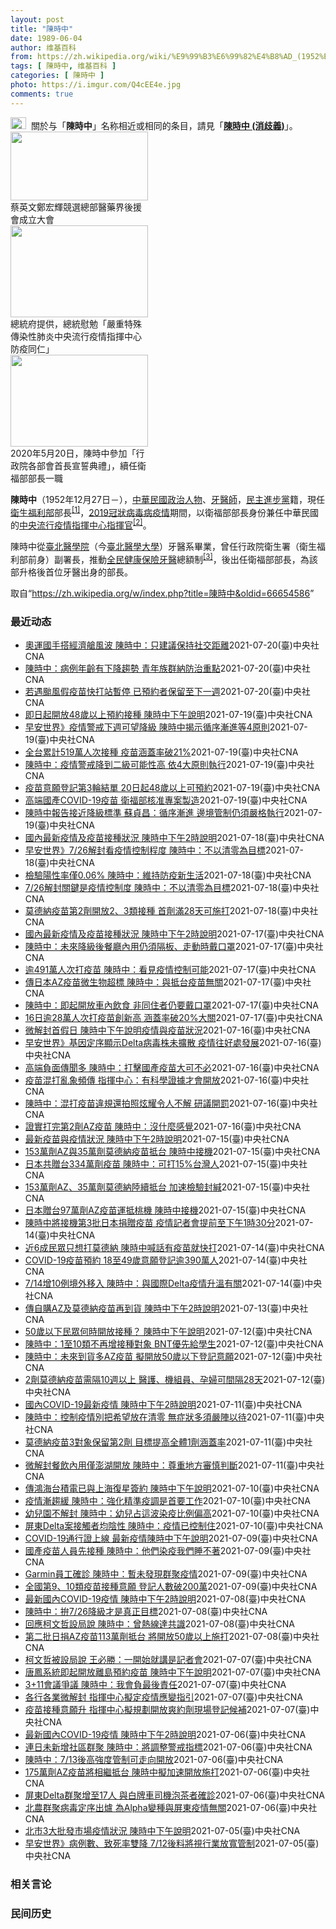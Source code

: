 ```yaml
---
layout: post
title: "陳時中"
date: 1989-06-04
author: 维基百科
from: https://zh.wikipedia.org/wiki/%E9%99%B3%E6%99%82%E4%B8%AD_(1952%E5%B9%B4)
tags: [ 陳時中, 维基百科 ]
categories: [ 陳時中 ]
photo: https://i.imgur.com/Q4cEE4e.jpg
comments: true
---
```

<div class="mw-parser-output"><div id="noteTA-54dafe5e" class="noteTA"><div class="noteTA-group"><div data-noteta-group-source="module" data-noteta-group="Medicine"></div></div></div>
<div role="note" class="hatnote navigation-not-searchable"><a href="/wiki/Wikipedia:%E6%B6%88%E6%AD%A7%E4%B9%89" title="Wikipedia:消歧义"><img alt="Disambig gray.svg" src="//upload.wikimedia.org/wikipedia/commons/thumb/5/5f/Disambig_gray.svg/25px-Disambig_gray.svg.png" decoding="async" width="25" height="19" srcset="//upload.wikimedia.org/wikipedia/commons/thumb/5/5f/Disambig_gray.svg/38px-Disambig_gray.svg.png 1.5x, //upload.wikimedia.org/wikipedia/commons/thumb/5/5f/Disambig_gray.svg/50px-Disambig_gray.svg.png 2x" data-file-width="220" data-file-height="168"></a>&nbsp;&nbsp;關於与「<b>陳時中</b>」名称相近或相同的条目，請見「<b><a href="/wiki/%E9%99%B3%E6%99%82%E4%B8%AD_(%E6%B6%88%E6%AD%A7%E7%BE%A9)" class="mw-disambig" title="陳時中 (消歧義)">陳時中 (消歧義)</a></b>」。</div>

<div class="thumb tright"><div class="thumbinner" style="width:222px;"><a href="/wiki/File:%E9%84%AD%E5%AE%8F%E8%BC%9D%E8%88%87%E9%86%AB%E6%94%BF%E4%BA%BA%E5%A3%AB%E5%90%88%E7%85%A7.jpg" class="image"><img alt="" src="//upload.wikimedia.org/wikipedia/commons/thumb/e/e0/%E9%84%AD%E5%AE%8F%E8%BC%9D%E8%88%87%E9%86%AB%E6%94%BF%E4%BA%BA%E5%A3%AB%E5%90%88%E7%85%A7.jpg/220px-%E9%84%AD%E5%AE%8F%E8%BC%9D%E8%88%87%E9%86%AB%E6%94%BF%E4%BA%BA%E5%A3%AB%E5%90%88%E7%85%A7.jpg" decoding="async" width="220" height="110" class="thumbimage" srcset="//upload.wikimedia.org/wikipedia/commons/thumb/e/e0/%E9%84%AD%E5%AE%8F%E8%BC%9D%E8%88%87%E9%86%AB%E6%94%BF%E4%BA%BA%E5%A3%AB%E5%90%88%E7%85%A7.jpg/330px-%E9%84%AD%E5%AE%8F%E8%BC%9D%E8%88%87%E9%86%AB%E6%94%BF%E4%BA%BA%E5%A3%AB%E5%90%88%E7%85%A7.jpg 1.5x, //upload.wikimedia.org/wikipedia/commons/thumb/e/e0/%E9%84%AD%E5%AE%8F%E8%BC%9D%E8%88%87%E9%86%AB%E6%94%BF%E4%BA%BA%E5%A3%AB%E5%90%88%E7%85%A7.jpg/440px-%E9%84%AD%E5%AE%8F%E8%BC%9D%E8%88%87%E9%86%AB%E6%94%BF%E4%BA%BA%E5%A3%AB%E5%90%88%E7%85%A7.jpg 2x" data-file-width="4160" data-file-height="2080"></a>  <div class="thumbcaption"><div class="magnify"><a href="/wiki/File:%E9%84%AD%E5%AE%8F%E8%BC%9D%E8%88%87%E9%86%AB%E6%94%BF%E4%BA%BA%E5%A3%AB%E5%90%88%E7%85%A7.jpg" class="internal" title="放大"></a></div>蔡英文鄭宏輝競選總部醫藥界後援會成立大會</div></div></div>
<div class="thumb tright"><div class="thumbinner" style="width:222px;"><a href="/wiki/File:02.07_%E7%B8%BD%E7%B5%B1%E6%85%B0%E5%8B%89%E3%80%8C%E5%9A%B4%E9%87%8D%E7%89%B9%E6%AE%8A%E5%82%B3%E6%9F%93%E6%80%A7%E8%82%BA%E7%82%8E%E4%B8%AD%E5%A4%AE%E6%B5%81%E8%A1%8C%E7%96%AB%E6%83%85%E6%8C%87%E6%8F%AE%E4%B8%AD%E5%BF%83%E9%98%B2%E7%96%AB%E5%90%8C%E4%BB%81%E3%80%8D_(49500116692).jpg" class="image"><img alt="" src="//upload.wikimedia.org/wikipedia/commons/thumb/9/95/02.07_%E7%B8%BD%E7%B5%B1%E6%85%B0%E5%8B%89%E3%80%8C%E5%9A%B4%E9%87%8D%E7%89%B9%E6%AE%8A%E5%82%B3%E6%9F%93%E6%80%A7%E8%82%BA%E7%82%8E%E4%B8%AD%E5%A4%AE%E6%B5%81%E8%A1%8C%E7%96%AB%E6%83%85%E6%8C%87%E6%8F%AE%E4%B8%AD%E5%BF%83%E9%98%B2%E7%96%AB%E5%90%8C%E4%BB%81%E3%80%8D_%2849500116692%29.jpg/220px-02.07_%E7%B8%BD%E7%B5%B1%E6%85%B0%E5%8B%89%E3%80%8C%E5%9A%B4%E9%87%8D%E7%89%B9%E6%AE%8A%E5%82%B3%E6%9F%93%E6%80%A7%E8%82%BA%E7%82%8E%E4%B8%AD%E5%A4%AE%E6%B5%81%E8%A1%8C%E7%96%AB%E6%83%85%E6%8C%87%E6%8F%AE%E4%B8%AD%E5%BF%83%E9%98%B2%E7%96%AB%E5%90%8C%E4%BB%81%E3%80%8D_%2849500116692%29.jpg" decoding="async" width="220" height="147" class="thumbimage" srcset="//upload.wikimedia.org/wikipedia/commons/thumb/9/95/02.07_%E7%B8%BD%E7%B5%B1%E6%85%B0%E5%8B%89%E3%80%8C%E5%9A%B4%E9%87%8D%E7%89%B9%E6%AE%8A%E5%82%B3%E6%9F%93%E6%80%A7%E8%82%BA%E7%82%8E%E4%B8%AD%E5%A4%AE%E6%B5%81%E8%A1%8C%E7%96%AB%E6%83%85%E6%8C%87%E6%8F%AE%E4%B8%AD%E5%BF%83%E9%98%B2%E7%96%AB%E5%90%8C%E4%BB%81%E3%80%8D_%2849500116692%29.jpg/330px-02.07_%E7%B8%BD%E7%B5%B1%E6%85%B0%E5%8B%89%E3%80%8C%E5%9A%B4%E9%87%8D%E7%89%B9%E6%AE%8A%E5%82%B3%E6%9F%93%E6%80%A7%E8%82%BA%E7%82%8E%E4%B8%AD%E5%A4%AE%E6%B5%81%E8%A1%8C%E7%96%AB%E6%83%85%E6%8C%87%E6%8F%AE%E4%B8%AD%E5%BF%83%E9%98%B2%E7%96%AB%E5%90%8C%E4%BB%81%E3%80%8D_%2849500116692%29.jpg 1.5x, //upload.wikimedia.org/wikipedia/commons/thumb/9/95/02.07_%E7%B8%BD%E7%B5%B1%E6%85%B0%E5%8B%89%E3%80%8C%E5%9A%B4%E9%87%8D%E7%89%B9%E6%AE%8A%E5%82%B3%E6%9F%93%E6%80%A7%E8%82%BA%E7%82%8E%E4%B8%AD%E5%A4%AE%E6%B5%81%E8%A1%8C%E7%96%AB%E6%83%85%E6%8C%87%E6%8F%AE%E4%B8%AD%E5%BF%83%E9%98%B2%E7%96%AB%E5%90%8C%E4%BB%81%E3%80%8D_%2849500116692%29.jpg/440px-02.07_%E7%B8%BD%E7%B5%B1%E6%85%B0%E5%8B%89%E3%80%8C%E5%9A%B4%E9%87%8D%E7%89%B9%E6%AE%8A%E5%82%B3%E6%9F%93%E6%80%A7%E8%82%BA%E7%82%8E%E4%B8%AD%E5%A4%AE%E6%B5%81%E8%A1%8C%E7%96%AB%E6%83%85%E6%8C%87%E6%8F%AE%E4%B8%AD%E5%BF%83%E9%98%B2%E7%96%AB%E5%90%8C%E4%BB%81%E3%80%8D_%2849500116692%29.jpg 2x" data-file-width="2048" data-file-height="1365"></a>  <div class="thumbcaption"><div class="magnify"><a href="/wiki/File:02.07_%E7%B8%BD%E7%B5%B1%E6%85%B0%E5%8B%89%E3%80%8C%E5%9A%B4%E9%87%8D%E7%89%B9%E6%AE%8A%E5%82%B3%E6%9F%93%E6%80%A7%E8%82%BA%E7%82%8E%E4%B8%AD%E5%A4%AE%E6%B5%81%E8%A1%8C%E7%96%AB%E6%83%85%E6%8C%87%E6%8F%AE%E4%B8%AD%E5%BF%83%E9%98%B2%E7%96%AB%E5%90%8C%E4%BB%81%E3%80%8D_(49500116692).jpg" class="internal" title="放大"></a></div>總統府提供，總統慰勉「嚴重特殊傳染性肺炎中央流行疫情指揮中心防疫同仁」</div></div></div>
<div class="thumb tright"><div class="thumbinner" style="width:222px;"><a href="/wiki/File:05.20_%E7%B8%BD%E7%B5%B1%E4%B8%BB%E6%8C%81%E3%80%8C%E8%A1%8C%E6%94%BF%E9%99%A2%E5%89%AF%E9%99%A2%E9%95%B7%E6%9A%A8%E5%90%84%E9%83%A8%E6%9C%83%E9%A6%96%E9%95%B7%E5%AE%A3%E8%AA%93%E5%85%B8%E7%A6%AE%E3%80%8D-%E9%99%B3%E6%99%82%E4%B8%AD.jpg" class="image"><img alt="" src="//upload.wikimedia.org/wikipedia/commons/thumb/a/aa/05.20_%E7%B8%BD%E7%B5%B1%E4%B8%BB%E6%8C%81%E3%80%8C%E8%A1%8C%E6%94%BF%E9%99%A2%E5%89%AF%E9%99%A2%E9%95%B7%E6%9A%A8%E5%90%84%E9%83%A8%E6%9C%83%E9%A6%96%E9%95%B7%E5%AE%A3%E8%AA%93%E5%85%B8%E7%A6%AE%E3%80%8D-%E9%99%B3%E6%99%82%E4%B8%AD.jpg/220px-05.20_%E7%B8%BD%E7%B5%B1%E4%B8%BB%E6%8C%81%E3%80%8C%E8%A1%8C%E6%94%BF%E9%99%A2%E5%89%AF%E9%99%A2%E9%95%B7%E6%9A%A8%E5%90%84%E9%83%A8%E6%9C%83%E9%A6%96%E9%95%B7%E5%AE%A3%E8%AA%93%E5%85%B8%E7%A6%AE%E3%80%8D-%E9%99%B3%E6%99%82%E4%B8%AD.jpg" decoding="async" width="220" height="147" class="thumbimage" srcset="//upload.wikimedia.org/wikipedia/commons/thumb/a/aa/05.20_%E7%B8%BD%E7%B5%B1%E4%B8%BB%E6%8C%81%E3%80%8C%E8%A1%8C%E6%94%BF%E9%99%A2%E5%89%AF%E9%99%A2%E9%95%B7%E6%9A%A8%E5%90%84%E9%83%A8%E6%9C%83%E9%A6%96%E9%95%B7%E5%AE%A3%E8%AA%93%E5%85%B8%E7%A6%AE%E3%80%8D-%E9%99%B3%E6%99%82%E4%B8%AD.jpg/330px-05.20_%E7%B8%BD%E7%B5%B1%E4%B8%BB%E6%8C%81%E3%80%8C%E8%A1%8C%E6%94%BF%E9%99%A2%E5%89%AF%E9%99%A2%E9%95%B7%E6%9A%A8%E5%90%84%E9%83%A8%E6%9C%83%E9%A6%96%E9%95%B7%E5%AE%A3%E8%AA%93%E5%85%B8%E7%A6%AE%E3%80%8D-%E9%99%B3%E6%99%82%E4%B8%AD.jpg 1.5x, //upload.wikimedia.org/wikipedia/commons/thumb/a/aa/05.20_%E7%B8%BD%E7%B5%B1%E4%B8%BB%E6%8C%81%E3%80%8C%E8%A1%8C%E6%94%BF%E9%99%A2%E5%89%AF%E9%99%A2%E9%95%B7%E6%9A%A8%E5%90%84%E9%83%A8%E6%9C%83%E9%A6%96%E9%95%B7%E5%AE%A3%E8%AA%93%E5%85%B8%E7%A6%AE%E3%80%8D-%E9%99%B3%E6%99%82%E4%B8%AD.jpg/440px-05.20_%E7%B8%BD%E7%B5%B1%E4%B8%BB%E6%8C%81%E3%80%8C%E8%A1%8C%E6%94%BF%E9%99%A2%E5%89%AF%E9%99%A2%E9%95%B7%E6%9A%A8%E5%90%84%E9%83%A8%E6%9C%83%E9%A6%96%E9%95%B7%E5%AE%A3%E8%AA%93%E5%85%B8%E7%A6%AE%E3%80%8D-%E9%99%B3%E6%99%82%E4%B8%AD.jpg 2x" data-file-width="2508" data-file-height="1672"></a>  <div class="thumbcaption"><div class="magnify"><a href="/wiki/File:05.20_%E7%B8%BD%E7%B5%B1%E4%B8%BB%E6%8C%81%E3%80%8C%E8%A1%8C%E6%94%BF%E9%99%A2%E5%89%AF%E9%99%A2%E9%95%B7%E6%9A%A8%E5%90%84%E9%83%A8%E6%9C%83%E9%A6%96%E9%95%B7%E5%AE%A3%E8%AA%93%E5%85%B8%E7%A6%AE%E3%80%8D-%E9%99%B3%E6%99%82%E4%B8%AD.jpg" class="internal" title="放大"></a></div>2020年5月20日，陳時中參加「行政院各部會首長宣誓典禮」，續任衛福部部長一職</div></div></div>
<p><b>陳時中</b>（1952年12月27日<span class="useeditintro" title="Template:BLP editintro">－</span>），<a href="/wiki/%E4%B8%AD%E8%8F%AF%E6%B0%91%E5%9C%8B" title="中華民國">中華民國</a><a href="/wiki/%E6%94%BF%E6%B2%BB%E4%BA%BA%E7%89%A9" title="政治人物">政治人物</a>、<a href="/wiki/%E7%89%99%E9%86%AB%E5%B8%AB" class="mw-redirect" title="牙醫師">牙醫師</a>，<a href="/wiki/%E6%B0%91%E4%B8%BB%E9%80%B2%E6%AD%A5%E9%BB%A8" title="民主進步黨">民主進步黨</a>籍，現任<a href="/wiki/%E4%B8%AD%E8%8F%AF%E6%B0%91%E5%9C%8B%E8%A1%9B%E7%94%9F%E7%A6%8F%E5%88%A9%E9%83%A8" title="中華民國衛生福利部">衛生福利部</a>部長<sup id="cite_ref-1" class="reference"><a href="#cite_note-1">[1]</a></sup>，<a href="/wiki/2019%E5%86%A0%E7%8B%80%E7%97%85%E6%AF%92%E7%97%85%E8%87%BA%E7%81%A3%E7%96%AB%E6%83%85" title="2019冠狀病毒病臺灣疫情">2019冠狀病毒病疫情</a>期間，以衛福部部長身份兼任中華民國的<a href="/wiki/%E5%9C%8B%E5%AE%B6%E8%A1%9B%E7%94%9F%E6%8C%87%E6%8F%AE%E4%B8%AD%E5%BF%83%E4%B8%AD%E5%A4%AE%E6%B5%81%E8%A1%8C%E7%96%AB%E6%83%85%E6%8C%87%E6%8F%AE%E4%B8%AD%E5%BF%83" title="國家衛生指揮中心中央流行疫情指揮中心">中央流行疫情指揮中心</a><a href="/wiki/%E6%8C%87%E6%8F%AE%E5%AE%98" title="指揮官">指揮官</a><sup id="cite_ref-2" class="reference"><a href="#cite_note-2">[2]</a></sup>。
</p><p>陳時中從<a href="/wiki/%E8%87%BA%E5%8C%97%E9%86%AB%E5%AD%B8%E9%99%A2" class="mw-redirect" title="臺北醫學院">臺北醫學院</a>（今<a href="/wiki/%E8%87%BA%E5%8C%97%E9%86%AB%E5%AD%B8%E5%A4%A7%E5%AD%B8" title="臺北醫學大學">臺北醫學大學</a>）牙醫系畢業，曾任行政院衛生署（衛生福利部前身）副署長，推動<a href="/wiki/%E5%85%A8%E6%B0%91%E5%81%A5%E5%BA%B7%E4%BF%9D%E9%9A%AA" title="全民健康保險">全民健康保險</a><a href="/wiki/%E7%89%99%E9%86%AB" title="牙醫">牙醫</a>總額制<sup id="cite_ref-3" class="reference"><a href="#cite_note-3">[3]</a></sup>，後出任衛福部部長，為該部升格後首位牙醫出身的部長。
</p>
</div><noscript><img src="//zh.wikipedia.org/wiki/Special:CentralAutoLogin/start?type=1x1" alt="" title="" width="1" height="1" style="border: none; position: absolute;"></noscript>
<div class="printfooter">取自“<a dir="ltr" href="https://zh.wikipedia.org/w/index.php?title=陳時中&amp;oldid=66654586">https://zh.wikipedia.org/w/index.php?title=陳時中&amp;oldid=66654586</a>”</div><div id="recent-news"><h3>最近动态</h3><ul><li><a href="https://nodebe4.github.io/waimei/2021-07-20/%E5%A5%A7%E9%81%8B%E5%9C%8B%E6%89%8B%E6%90%AD%E7%B6%93%E6%BF%9F%E8%89%99%E9%A2%A8%E6%B3%A2-%E9%99%B3%E6%99%82%E4%B8%AD-%E5%8F%AA%E5%BB%BA%E8%AD%B0%E4%BF%9D%E6%8C%81%E7%A4%BE%E4%BA%A4%E8%B7%9D%E9%9B%A2" title="奧運國手搭經濟艙風波 陳時中：只建議保持社交距離—— 中華代表團出征東京奧運，但因選手坐經濟艙引起議論。指揮中心指揮官陳時中20日被問到事前是否有提供國手搭機建議，他表示僅有建議保持社交距離。（...">奧運國手搭經濟艙風波 陳時中：只建議保持社交距離</a><time>2021-07-20</time><a class="tag">(臺)中央社CNA</a></li>
<li><a href="https://nodebe4.github.io/waimei/2021-07-20/%E9%99%B3%E6%99%82%E4%B8%AD-%E7%97%85%E4%BE%8B%E5%B9%B4%E9%BD%A1%E6%9C%89%E4%B8%8B%E9%99%8D%E8%B6%A8%E5%8B%A2-%E9%9D%92%E5%B9%B4%E6%97%8F%E7%BE%A4%E7%B4%8D%E9%98%B2%E6%B2%BB%E9%87%8D%E9%BB%9E" title="陳時中：病例年齡有下降趨勢 青年族群納防治重點—— 指揮官陳時中說，近2週群聚以家庭群聚為主，病例年齡下降，防治重點納青年族群。圖為18日微解封後首個週日，不少民眾外出透透氣，讓台北西門町周邊午...">陳時中：病例年齡有下降趨勢 青年族群納防治重點</a><time>2021-07-20</time><a class="tag">(臺)中央社CNA</a></li>
<li><a href="https://nodebe4.github.io/waimei/2021-07-20/%E8%8B%A5%E9%81%87%E9%A2%B1%E9%A2%A8%E5%81%87%E7%96%AB%E8%8B%97%E5%BF%AB%E6%89%93%E7%AB%99%E6%9A%AB%E5%81%9C-%E5%B7%B2%E9%A0%90%E7%B4%84%E8%80%85%E4%BF%9D%E7%95%99%E8%87%B3%E4%B8%8B%E4%B8%80%E9%80%B1" title="若遇颱風假疫苗快打站暫停 已預約者保留至下一週—— 颱風烟花預估22日至23日最接近台灣，疫情指揮中心指揮官陳時中20日說，若遇颱風假，COVID-19疫苗快打站將暫停。圖為醫護人員細心為民眾施...">若遇颱風假疫苗快打站暫停 已預約者保留至下一週</a><time>2021-07-20</time><a class="tag">(臺)中央社CNA</a></li>
<li><a href="https://nodebe4.github.io/waimei/2021-07-19/%E5%8D%B3%E6%97%A5%E8%B5%B7%E9%96%8B%E6%94%BE48%E6%AD%B2%E4%BB%A5%E4%B8%8A%E9%A0%90%E7%B4%84%E6%8E%A5%E7%A8%AE-%E9%99%B3%E6%99%82%E4%B8%AD%E4%B8%8B%E5%8D%88%E8%AA%AA%E6%98%8E" title="即日起開放48歲以上預約接種 陳時中下午說明—— （中央社記者陳婕翎台北20日電）COVID-19疫苗預約平台即日起至22日第3輪預約接種，開放第6、8、9、10類及1973年12月31日（含）...">即日起開放48歲以上預約接種  陳時中下午說明</a><time>2021-07-19</time><a class="tag">(臺)中央社CNA</a></li>
<li><a href="https://nodebe4.github.io/waimei/2021-07-19/%E6%97%A9%E5%AE%89%E4%B8%96%E7%95%8C-%E7%96%AB%E6%83%85%E8%AD%A6%E6%88%92%E4%B8%8B%E9%80%B1%E5%8F%AF%E6%9C%9B%E9%99%8D%E7%B4%9A-%E9%99%B3%E6%99%82%E4%B8%AD%E6%8F%AD%E7%A4%BA%E5%BE%AA%E5%BA%8F%E6%BC%B8%E9%80%B2%E7%AD%894%E5%8E%9F%E5%89%87" title="早安世界》疫情警戒下週可望降級 陳時中揭示循序漸進等4原則—— 疫情指揮官陳時中19日表示，疫情警戒降為2級的可能性高，將依循序漸進等4大原則緩步穩健執行。圖為19日台北捷運忠孝復興站電扶梯轉乘...">早安世界》疫情警戒下週可望降級 陳時中揭示循序漸進等4原則</a><time>2021-07-19</time><a class="tag">(臺)中央社CNA</a></li>
<li><a href="https://nodebe4.github.io/waimei/2021-07-19/%E5%85%A8%E5%8F%B0%E7%B4%AF%E8%A8%88519%E8%90%AC%E4%BA%BA%E6%AC%A1%E6%8E%A5%E7%A8%AE-%E7%96%AB%E8%8B%97%E6%B6%B5%E8%93%8B%E7%8E%87%E7%A0%B421" title="全台累計519萬人次接種 疫苗涵蓋率破21%—— （中央社記者江慧珺、陳婕翎台北19日電）指揮中心今天公布，全台累計逾519萬人次接種COVID-19疫苗，涵蓋率破21%。指揮中心指揮官陳時中說...">全台累計519萬人次接種 疫苗涵蓋率破21%</a><time>2021-07-19</time><a class="tag">(臺)中央社CNA</a></li>
<li><a href="https://nodebe4.github.io/waimei/2021-07-19/%E9%99%B3%E6%99%82%E4%B8%AD-%E7%96%AB%E6%83%85%E8%AD%A6%E6%88%92%E9%99%8D%E5%88%B0%E4%BA%8C%E7%B4%9A%E5%8F%AF%E8%83%BD%E6%80%A7%E9%AB%98-%E4%BE%9D4%E5%A4%A7%E5%8E%9F%E5%89%87%E5%9F%B7%E8%A1%8C" title="陳時中：疫情警戒降到二級可能性高 依4大原則執行—— 國內疫情趨緩，疫情3級警戒微解封後，民眾通勤上班、外出購物、休閒等活動增加，19日台北捷運文湖線手扶梯擠滿轉乘的民眾。中央社記者鄭傑文攝 1...">陳時中：疫情警戒降到二級可能性高 依4大原則執行</a><time>2021-07-19</time><a class="tag">(臺)中央社CNA</a></li>
<li><a href="https://nodebe4.github.io/waimei/2021-07-19/%E7%96%AB%E8%8B%97%E6%84%8F%E9%A1%98%E7%99%BB%E8%A8%98%E7%AC%AC3%E8%BC%AA%E7%B5%90%E5%96%AE-20%E6%97%A5%E8%B5%B748%E6%AD%B2%E4%BB%A5%E4%B8%8A%E5%8F%AF%E9%A0%90%E7%B4%84" title="疫苗意願登記第3輪結單 20日起48歲以上可預約—— COVID-19疫苗預約平台第3輪意願登記已經結單，指揮官陳時中宣布，48歲以上（1973年12月31日前出生者）且符合第6、8、9、10類...">疫苗意願登記第3輪結單 20日起48歲以上可預約</a><time>2021-07-19</time><a class="tag">(臺)中央社CNA</a></li>
<li><a href="https://nodebe4.github.io/waimei/2021-07-19/%E9%AB%98%E7%AB%AF%E5%9C%8B%E7%94%A2COVID-19%E7%96%AB%E8%8B%97-%E8%A1%9B%E7%A6%8F%E9%83%A8%E6%A0%B8%E5%87%86%E5%B0%88%E6%A1%88%E8%A3%BD%E9%80%A0" title="高端國產COVID-19疫苗 衛福部核准專案製造—— 指揮中心指揮官陳時中19日表示，衛福部核准高端COVID-19疫苗專案製造。（指揮中心提供） （中央社記者陳婕翎、江慧珺台北19日電）COV...">高端國產COVID-19疫苗 衛福部核准專案製造</a><time>2021-07-19</time><a class="tag">(臺)中央社CNA</a></li>
<li><a href="https://nodebe4.github.io/waimei/2021-07-19/%E9%99%B3%E6%99%82%E4%B8%AD%E5%A0%B1%E5%91%8A%E6%8E%A5%E8%BF%91%E9%99%8D%E7%B4%9A%E6%A8%99%E6%BA%96-%E8%98%87%E8%B2%9E%E6%98%8C-%E5%BE%AA%E5%BA%8F%E6%BC%B8%E9%80%B2-%E9%82%8A%E5%A2%83%E7%AE%A1%E5%88%B6%E4%BB%8D%E9%A0%88%E5%9A%B4%E6%A0%BC%E5%9F%B7%E8%A1%8C" title="陳時中報告接近降級標準 蘇貞昌：循序漸進 邊境管制仍須嚴格執行—— 國內疫情趨緩，疫情3級警戒微解封後，民眾通勤上班、外出購物、休閒等活動增加，19日台北捷運文湖線手扶梯擠滿轉乘的民眾。中央社記...">陳時中報告接近降級標準 蘇貞昌：循序漸進 邊境管制仍須嚴格執行</a><time>2021-07-19</time><a class="tag">(臺)中央社CNA</a></li>
<li><a href="https://nodebe4.github.io/waimei/2021-07-18/%E5%9C%8B%E5%85%A7%E6%9C%80%E6%96%B0%E7%96%AB%E6%83%85%E5%8F%8A%E7%96%AB%E8%8B%97%E6%8E%A5%E7%A8%AE%E7%8B%80%E6%B3%81-%E9%99%B3%E6%99%82%E4%B8%AD%E4%B8%8B%E5%8D%882%E6%99%82%E8%AA%AA%E6%98%8E" title="國內最新疫情及疫苗接種狀況 陳時中下午2時說明—— （中央社記者陳婕翎台北19日電）COVID-19疫苗預約平台開放18歲以上民眾登記意願，第3輪登記今天中午12時收單，依長幼有序原則20日起新...">國內最新疫情及疫苗接種狀況 陳時中下午2時說明</a><time>2021-07-18</time><a class="tag">(臺)中央社CNA</a></li>
<li><a href="https://nodebe4.github.io/waimei/2021-07-18/%E6%97%A9%E5%AE%89%E4%B8%96%E7%95%8C-7-26%E8%A7%A3%E5%B0%81%E7%9C%8B%E7%96%AB%E6%83%85%E6%8E%A7%E5%88%B6%E7%A8%8B%E5%BA%A6-%E9%99%B3%E6%99%82%E4%B8%AD-%E4%B8%8D%E4%BB%A5%E6%B8%85%E9%9B%B6%E7%82%BA%E7%9B%AE%E6%A8%99" title="早安世界》7/26解封看疫情控制程度 陳時中：不以清零為目標—— 指揮官陳時中18日指出，解封關鍵是疫情控制度、醫療量能及應變能力充足，不以清零為目標。圖為民眾利用週末假日到陽明山健走、踏青。（...">早安世界》7/26解封看疫情控制程度 陳時中：不以清零為目標</a><time>2021-07-18</time><a class="tag">(臺)中央社CNA</a></li>
<li><a href="https://nodebe4.github.io/waimei/2021-07-18/%E6%AA%A2%E9%A9%97%E9%99%BD%E6%80%A7%E7%8E%87%E5%83%850.06-%E9%99%B3%E6%99%82%E4%B8%AD-%E7%B6%AD%E6%8C%81%E9%98%B2%E7%96%AB%E6%96%B0%E7%94%9F%E6%B4%BB" title="檢驗陽性率僅0.06% 陳時中：維持防疫新生活—— 國內COVID-19疫情趨緩，目前檢驗陽性率約0.06%，較先前高峰5.2%下降不少。圖為醫護人員替民眾採檢。（中央社檔案照片） （中央社記者...">檢驗陽性率僅0.06%  陳時中：維持防疫新生活</a><time>2021-07-18</time><a class="tag">(臺)中央社CNA</a></li>
<li><a href="https://nodebe4.github.io/waimei/2021-07-18/7-26%E8%A7%A3%E5%B0%81%E9%97%9C%E9%8D%B5%E6%98%AF%E7%96%AB%E6%83%85%E6%8E%A7%E5%88%B6%E5%BA%A6-%E9%99%B3%E6%99%82%E4%B8%AD-%E4%B8%8D%E4%BB%A5%E6%B8%85%E9%9B%B6%E7%82%BA%E7%9B%AE%E6%A8%99" title="7/26解封關鍵是疫情控制度 陳時中：不以清零為目標—— 指揮官陳時中18日指出，解封關鍵是疫情控制度、醫療量能及應變能力充足，不以清零為目標。圖為民眾利用週末假日到陽明山健走、踏青。（中央社檔...">7/26解封關鍵是疫情控制度 陳時中：不以清零為目標</a><time>2021-07-18</time><a class="tag">(臺)中央社CNA</a></li>
<li><a href="https://nodebe4.github.io/waimei/2021-07-18/%E8%8E%AB%E5%BE%B7%E7%B4%8D%E7%96%AB%E8%8B%97%E7%AC%AC2%E5%8A%91%E9%96%8B%E6%94%BE2-3%E9%A1%9E%E6%8E%A5%E7%A8%AE-%E9%A6%96%E5%8A%91%E6%BB%BF28%E5%A4%A9%E5%8F%AF%E6%96%BD%E6%89%93" title="莫德納疫苗第2劑開放2、3類接種 首劑滿28天可施打—— （中央社記者陳婕翎、江慧珺台北18日電）原僅允許醫護人員、機組人員及孕婦接種莫德納疫苗滿28天，可施打第2劑，指揮中心指揮官陳時中今天下...">莫德納疫苗第2劑開放2、3類接種 首劑滿28天可施打</a><time>2021-07-18</time><a class="tag">(臺)中央社CNA</a></li>
<li><a href="https://nodebe4.github.io/waimei/2021-07-17/%E5%9C%8B%E5%85%A7%E6%9C%80%E6%96%B0%E7%96%AB%E6%83%85%E5%8F%8A%E7%96%AB%E8%8B%97%E6%8E%A5%E7%A8%AE%E7%8B%80%E6%B3%81-%E9%99%B3%E6%99%82%E4%B8%AD%E4%B8%8B%E5%8D%882%E6%99%82%E8%AA%AA%E6%98%8E" title="國內最新疫情及疫苗接種狀況 陳時中下午2時說明—— （中央社記者陳婕翎台北18日電）國內16日起10類接種對象全數開放施打，16日全台超過28萬人次接種疫苗創新高，疫苗涵蓋率突破20%，最新國內...">國內最新疫情及疫苗接種狀況 陳時中下午2時說明</a><time>2021-07-17</time><a class="tag">(臺)中央社CNA</a></li>
<li><a href="https://nodebe4.github.io/waimei/2021-07-17/%E9%99%B3%E6%99%82%E4%B8%AD-%E6%9C%AA%E4%BE%86%E9%99%8D%E7%B4%9A%E5%BE%8C%E9%A4%90%E5%BB%B3%E5%85%A7%E7%94%A8%E4%BB%8D%E9%A0%88%E9%9A%94%E6%9D%BF-%E8%B5%B0%E5%8B%95%E6%99%82%E6%88%B4%E5%8F%A3%E7%BD%A9" title="陳時中：未來降級後餐廳內用仍須隔板、走動時戴口罩—— 疫情指揮官陳時中17日表示，目前看來3級警戒降級有望，但未來餐廳內用規定仍比照微解封規定，須用隔板、戴口罩。圖為台北市一家百貨公司美食街桌面...">陳時中：未來降級後餐廳內用仍須隔板、走動時戴口罩</a><time>2021-07-17</time><a class="tag">(臺)中央社CNA</a></li>
<li><a href="https://nodebe4.github.io/waimei/2021-07-17/%E9%80%BE491%E8%90%AC%E4%BA%BA%E6%AC%A1%E6%89%93%E7%96%AB%E8%8B%97-%E9%99%B3%E6%99%82%E4%B8%AD-%E7%9C%8B%E8%A6%8B%E7%96%AB%E6%83%85%E6%8E%A7%E5%88%B6%E5%8F%AF%E8%83%BD" title="逾491萬人次打疫苗 陳時中：看見疫情控制可能—— 全台疫苗涵蓋率突破20%，指揮中心指揮官陳時中表示，這不僅是重要里程碑，也讓他看到疫情控制可能。圖為16日高雄五甲國小體育館大型接種站。中央社...">逾491萬人次打疫苗 陳時中：看見疫情控制可能</a><time>2021-07-17</time><a class="tag">(臺)中央社CNA</a></li>
<li><a href="https://nodebe4.github.io/waimei/2021-07-17/%E5%82%B3%E6%97%A5%E6%9C%ACAZ%E7%96%AB%E8%8B%97%E5%BE%AE%E7%94%9F%E7%89%A9%E8%B6%85%E6%A8%99-%E9%99%B3%E6%99%82%E4%B8%AD-%E8%88%87%E6%8A%B5%E5%8F%B0%E7%96%AB%E8%8B%97%E7%84%A1%E9%97%9C" title="傳日本AZ疫苗微生物超標 陳時中：與抵台疫苗無關—— 台灣自購的最新一批AZ疫苗約56萬劑15日順利運抵，這批疫苗運抵後優先卸貨，由機邊人員進行驗放作業，隨後經拖車送往華儲貨物碼頭裝入冷鏈貨車。...">傳日本AZ疫苗微生物超標 陳時中：與抵台疫苗無關</a><time>2021-07-17</time><a class="tag">(臺)中央社CNA</a></li>
<li><a href="https://nodebe4.github.io/waimei/2021-07-17/%E9%99%B3%E6%99%82%E4%B8%AD-%E5%8D%B3%E8%B5%B7%E9%96%8B%E6%94%BE%E8%BB%8A%E5%85%A7%E9%A3%B2%E9%A3%9F-%E9%9D%9E%E5%90%8C%E4%BD%8F%E8%80%85%E4%BB%8D%E8%A6%81%E6%88%B4%E5%8F%A3%E7%BD%A9" title="陳時中：即起開放車內飲食 非同住者仍要戴口罩—— 指揮中心指揮官陳時中17日宣布，即起開放車內飲食，若車內有非同住家人，其他人仍要戴口罩。（示意圖／中央社檔案照片） （中央社記者張茗喧、江慧珺台...">陳時中：即起開放車內飲食 非同住者仍要戴口罩</a><time>2021-07-17</time><a class="tag">(臺)中央社CNA</a></li>
<li><a href="https://nodebe4.github.io/waimei/2021-07-17/16%E6%97%A5%E9%80%BE28%E8%90%AC%E4%BA%BA%E6%AC%A1%E6%89%93%E7%96%AB%E8%8B%97%E5%89%B5%E6%96%B0%E9%AB%98-%E6%B6%B5%E8%93%8B%E7%8E%87%E7%A0%B420-%E5%A4%A7%E9%97%9C" title="16日逾28萬人次打疫苗創新高 涵蓋率破20%大關—— 指揮中心指揮官陳時中宣布，16日全台超過28萬人次接種疫苗，再創單日新高，涵蓋率首破20%大關。（中央社檔案照片） （中央社記者張茗喧、江...">16日逾28萬人次打疫苗創新高 涵蓋率破20%大關</a><time>2021-07-17</time><a class="tag">(臺)中央社CNA</a></li>
<li><a href="https://nodebe4.github.io/waimei/2021-07-16/%E5%BE%AE%E8%A7%A3%E5%B0%81%E9%A6%96%E5%81%87%E6%97%A5-%E9%99%B3%E6%99%82%E4%B8%AD%E4%B8%8B%E5%8D%88%E8%AA%AA%E6%98%8E%E7%96%AB%E6%83%85%E8%88%87%E7%96%AB%E8%8B%97%E7%8B%80%E6%B3%81" title="微解封首假日 陳時中下午說明疫情與疫苗狀況—— （中央社記者江慧珺台北17日電）疫情警戒第3級微解封後迎來首個週末假日，部分景點降載開放，最新疫情狀況與疫苗接種進展，中央流行疫情指揮中心指揮官陳...">微解封首假日  陳時中下午說明疫情與疫苗狀況</a><time>2021-07-16</time><a class="tag">(臺)中央社CNA</a></li>
<li><a href="https://nodebe4.github.io/waimei/2021-07-16/%E6%97%A9%E5%AE%89%E4%B8%96%E7%95%8C-%E5%9F%BA%E5%9B%A0%E5%AE%9A%E5%BA%8F%E9%A1%AF%E7%A4%BADelta%E7%97%85%E6%AF%92%E6%A0%AA%E6%9C%AA%E6%93%B4%E6%95%A3-%E7%96%AB%E6%83%85%E5%BE%80%E5%A5%BD%E8%99%95%E7%99%BC%E5%B1%95" title="早安世界》基因定序顯示Delta病毒株未擴散 疫情往好處發展—— 疫情指揮官陳時中16日表示，這幾天個案數雖有波動，但整體疫情趨勢在往好的地方發展。圖為15日台北市民眾在花博爭艷館接種疫苗。（中...">早安世界》基因定序顯示Delta病毒株未擴散 疫情往好處發展</a><time>2021-07-16</time><a class="tag">(臺)中央社CNA</a></li>
<li><a href="https://nodebe4.github.io/waimei/2021-07-16/%E9%AB%98%E7%AB%AF%E8%B2%A0%E9%9D%A2%E5%82%B3%E8%81%9E%E5%A4%9A-%E9%99%B3%E6%99%82%E4%B8%AD-%E6%89%93%E6%93%8A%E5%9C%8B%E7%94%A2%E7%96%AB%E8%8B%97%E5%A4%A7%E5%8F%AF%E4%B8%8D%E5%BF%85" title="高端負面傳聞多 陳時中：打擊國產疫苗大可不必—— （中央社記者江慧珺、張茗喧台北16日電）高端疫苗負面傳聞不斷，指揮中心指揮官陳時中今天表示，國產疫苗是否通過EUA由專業判定，但要打擊國產疫苗大...">高端負面傳聞多 陳時中：打擊國產疫苗大可不必</a><time>2021-07-16</time><a class="tag">(臺)中央社CNA</a></li>
<li><a href="https://nodebe4.github.io/waimei/2021-07-16/%E7%96%AB%E8%8B%97%E6%B7%B7%E6%89%93%E4%BA%82%E8%B1%A1%E9%A0%BB%E5%82%B3-%E6%8C%87%E6%8F%AE%E4%B8%AD%E5%BF%83-%E6%9C%89%E7%A7%91%E5%AD%B8%E8%AD%89%E6%93%9A%E6%89%8D%E6%9C%83%E9%96%8B%E6%94%BE" title="疫苗混打亂象頻傳 指揮中心：有科學證據才會開放—— 疫苗混打亂象頻傳，對於外界質疑指揮中心對於醫界呼籲開放混打疫苗的意見「已讀不回」，指揮官陳時中16日強調相關研究都在進行，有科學證據才會開放。...">疫苗混打亂象頻傳 指揮中心：有科學證據才會開放</a><time>2021-07-16</time><a class="tag">(臺)中央社CNA</a></li>
<li><a href="https://nodebe4.github.io/waimei/2021-07-16/%E9%99%B3%E6%99%82%E4%B8%AD-%E6%B7%B7%E6%89%93%E7%96%AB%E8%8B%97%E9%81%95%E8%A6%8F%E9%82%84%E6%8B%8D%E7%85%A7%E7%82%AB%E8%80%80%E4%BB%A4%E4%BA%BA%E4%B8%8D%E8%A7%A3-%E7%A0%94%E8%AD%B0%E9%96%8B%E7%BD%B0" title="陳時中：混打疫苗違規還拍照炫耀令人不解 研議開罰—— 防疫計程車司機違規混打，甚至上網炫耀自己「紅了」。指揮官陳時中（圖）16日表示，法制單位正在研議相關罰則，民眾打疫苗務必守規矩，不要增加施打...">陳時中：混打疫苗違規還拍照炫耀令人不解 研議開罰</a><time>2021-07-16</time><a class="tag">(臺)中央社CNA</a></li>
<li><a href="https://nodebe4.github.io/waimei/2021-07-16/%E8%AD%89%E5%AF%A6%E6%89%93%E5%AE%8C%E7%AC%AC2%E5%8A%91AZ%E7%96%AB%E8%8B%97-%E9%99%B3%E6%99%82%E4%B8%AD-%E6%B2%92%E4%BB%80%E9%BA%BC%E6%84%9F%E8%A6%BA" title="證實打完第2劑AZ疫苗 陳時中：沒什麼感覺—— （中央社記者張茗喧、江慧珺台北16日電）指揮中心指揮官陳時中繼3月22日接種首劑AZ疫苗，歷經近4個月，今天總算接種第2劑。陳時中說，這次打完沒什...">證實打完第2劑AZ疫苗 陳時中：沒什麼感覺</a><time>2021-07-16</time><a class="tag">(臺)中央社CNA</a></li>
<li><a href="https://nodebe4.github.io/waimei/2021-07-15/%E6%9C%80%E6%96%B0%E7%96%AB%E8%8B%97%E8%88%87%E7%96%AB%E6%83%85%E7%8B%80%E6%B3%81-%E9%99%B3%E6%99%82%E4%B8%AD%E4%B8%8B%E5%8D%882%E6%99%82%E8%AA%AA%E6%98%8E" title="最新疫苗與疫情狀況 陳時中下午2時說明—— （中央社記者江慧珺台北16日電）台灣取得COVID-19疫苗有新進展，斯洛伐克將捐贈1萬劑疫苗給台灣；台灣尚未開放疫苗混打，卻陸續發生闖關案例，最新疫...">最新疫苗與疫情狀況  陳時中下午2時說明</a><time>2021-07-15</time><a class="tag">(臺)中央社CNA</a></li>
<li><a href="https://nodebe4.github.io/waimei/2021-07-15/153%E8%90%AC%E5%8A%91AZ%E8%88%8735%E8%90%AC%E5%8A%91%E8%8E%AB%E5%BE%B7%E7%B4%8D%E7%96%AB%E8%8B%97%E6%8A%B5%E5%8F%B0-%E9%99%B3%E6%99%82%E4%B8%AD%E6%8E%A5%E6%A9%9F" title="153萬劑AZ與35萬劑莫德納疫苗抵台 陳時中接機—— 台灣自行購買的莫德納疫苗，最新一批35萬劑15日下午運抵桃園國際機場，衛福部長陳時中（右2）、桃園市長鄭文燦（左2）等人前往接機，視察相關...">153萬劑AZ與35萬劑莫德納疫苗抵台 陳時中接機</a><time>2021-07-15</time><a class="tag">(臺)中央社CNA</a></li>
<li><a href="https://nodebe4.github.io/waimei/2021-07-15/%E6%97%A5%E6%9C%AC%E5%85%B1%E8%B4%88%E5%8F%B0334%E8%90%AC%E5%8A%91%E7%96%AB%E8%8B%97-%E9%99%B3%E6%99%82%E4%B8%AD-%E5%8F%AF%E6%89%9315-%E5%8F%B0%E7%81%A3%E4%BA%BA" title="日本共贈台334萬劑疫苗 陳時中：可打15%台灣人—— 日本政府第3度捐贈台灣AZ疫苗約97萬劑，15日下午運抵桃園機場，由地勤人員進行卸貨及驗放作業。中央社記者吳睿騏桃園機場攝 110年7月1...">日本共贈台334萬劑疫苗 陳時中：可打15%台灣人</a><time>2021-07-15</time><a class="tag">(臺)中央社CNA</a></li>
<li><a href="https://nodebe4.github.io/waimei/2021-07-15/153%E8%90%AC%E5%8A%91AZ-35%E8%90%AC%E5%8A%91%E8%8E%AB%E5%BE%B7%E7%B4%8D%E9%99%B8%E7%BA%8C%E6%8A%B5%E5%8F%B0-%E5%8A%A0%E9%80%9F%E6%AA%A2%E9%A9%97%E5%B0%81%E7%B7%98" title="153萬劑AZ、35萬劑莫德納陸續抵台 加速檢驗封緘—— 日本贈台第3批約97萬劑AZ疫苗15日下午運抵桃園國際機場，中央流行疫情指揮中心指揮官陳時中（中）也親自前往接機。中央社記者吳睿騏桃園機...">153萬劑AZ、35萬劑莫德納陸續抵台 加速檢驗封緘</a><time>2021-07-15</time><a class="tag">(臺)中央社CNA</a></li>
<li><a href="https://nodebe4.github.io/waimei/2021-07-15/%E6%97%A5%E6%9C%AC%E8%B4%88%E5%8F%B097%E8%90%AC%E5%8A%91AZ%E7%96%AB%E8%8B%97%E9%81%8B%E6%8A%B5%E6%A1%83%E6%A9%9F-%E9%99%B3%E6%99%82%E4%B8%AD%E6%8E%A5%E6%A9%9F" title="日本贈台97萬劑AZ疫苗運抵桃機 陳時中接機—— 日本無償提供給台灣的第3批阿斯特捷利康（AstraZeneca,AZ）疫苗約97萬劑，15日載運疫苗的飛機從東京成田機場起飛，下午運抵台灣。這些...">日本贈台97萬劑AZ疫苗運抵桃機 陳時中接機</a><time>2021-07-15</time><a class="tag">(臺)中央社CNA</a></li>
<li><a href="https://nodebe4.github.io/waimei/2021-07-14/%E9%99%B3%E6%99%82%E4%B8%AD%E5%B0%87%E6%8E%A5%E6%A9%9F%E7%AC%AC3%E6%89%B9%E6%97%A5%E6%9C%AC%E6%8D%90%E8%B4%88%E7%96%AB%E8%8B%97-%E7%96%AB%E6%83%85%E8%A8%98%E8%80%85%E6%9C%83%E6%8F%90%E5%89%8D%E8%87%B3%E4%B8%8B%E5%8D%881%E6%99%8230%E5%88%86" title="陳時中將接機第3批日本捐贈疫苗 疫情記者會提前至下午1時30分—— 日本3度捐贈的AZ疫苗15日下午將運送來台，中央流行疫情指揮中心指揮官陳時中將親自率隊前往接機。（圖取自facebook.co...">陳時中將接機第3批日本捐贈疫苗 疫情記者會提前至下午1時30分</a><time>2021-07-14</time><a class="tag">(臺)中央社CNA</a></li>
<li><a href="https://nodebe4.github.io/waimei/2021-07-14/%E8%BF%916%E6%88%90%E6%B0%91%E7%9C%BE%E5%8F%AA%E6%83%B3%E6%89%93%E8%8E%AB%E5%BE%B7%E7%B4%8D-%E9%99%B3%E6%99%82%E4%B8%AD%E5%96%8A%E8%A9%B1%E6%9C%89%E7%96%AB%E8%8B%97%E5%B0%B1%E5%BF%AB%E6%89%93" title="近6成民眾只想打莫德納 陳時中喊話有疫苗就快打—— 根據指揮中心公布的疫苗接種意願登記，有超過59%民眾只願打莫德納疫苗；指揮官陳時中14日呼籲有疫苗就盡快施打。（指揮中心提供） （中央社記者張...">近6成民眾只想打莫德納  陳時中喊話有疫苗就快打</a><time>2021-07-14</time><a class="tag">(臺)中央社CNA</a></li>
<li><a href="https://nodebe4.github.io/waimei/2021-07-14/COVID-19%E7%96%AB%E8%8B%97%E9%A0%90%E7%B4%84-18%E8%87%B349%E6%AD%B2%E6%84%8F%E9%A1%98%E7%99%BB%E8%A8%98%E9%80%BE390%E8%90%AC%E4%BA%BA" title="COVID-19疫苗預約 18至49歲意願登記逾390萬人—— COVID-19疫苗預約平台13日起開放滿18歲以上民眾意願登記，指揮中心指揮官陳時中表示，截至14日下午1時，18至49歲已逾3...">COVID-19疫苗預約 18至49歲意願登記逾390萬人</a><time>2021-07-14</time><a class="tag">(臺)中央社CNA</a></li>
<li><a href="https://nodebe4.github.io/waimei/2021-07-14/7-14%E5%A2%9E10%E4%BE%8B%E5%A2%83%E5%A4%96%E7%A7%BB%E5%85%A5-%E9%99%B3%E6%99%82%E4%B8%AD-%E8%88%87%E5%9C%8B%E9%9A%9BDelta%E7%96%AB%E6%83%85%E5%8D%87%E6%BA%AB%E6%9C%89%E9%97%9C" title="7/14增10例境外移入 陳時中：與國際Delta疫情升溫有關—— 國內新增17例本土病例及10例境外移入，疫情指揮官陳時中表示，14日本土病例數為三級警戒以來最低，境外移入增加與國際Delta...">7/14增10例境外移入 陳時中：與國際Delta疫情升溫有關</a><time>2021-07-14</time><a class="tag">(臺)中央社CNA</a></li>
<li><a href="https://nodebe4.github.io/waimei/2021-07-13/%E5%82%B3%E8%87%AA%E8%B3%BCAZ%E5%8F%8A%E8%8E%AB%E5%BE%B7%E7%B4%8D%E7%96%AB%E8%8B%97%E5%86%8D%E5%88%B0%E8%B2%A8-%E9%99%B3%E6%99%82%E4%B8%AD%E4%B8%8B%E5%8D%882%E6%99%82%E8%AA%AA%E6%98%8E" title="傳自購AZ及莫德納疫苗再到貨 陳時中下午2時說明—— （中央社記者陳婕翎台北14日電）國內COVID-19疫苗陸續到貨，日本第3度捐贈的AZ疫苗明天（15日）抵台，據自由時報指出，國內自購AZ疫...">傳自購AZ及莫德納疫苗再到貨 陳時中下午2時說明</a><time>2021-07-13</time><a class="tag">(臺)中央社CNA</a></li>
<li><a href="https://nodebe4.github.io/waimei/2021-07-12/50%E6%AD%B2%E4%BB%A5%E4%B8%8B%E6%B0%91%E7%9C%BE%E4%BD%95%E6%99%82%E9%96%8B%E6%94%BE%E6%8E%A5%E7%A8%AE-%E9%99%B3%E6%99%82%E4%B8%AD%E4%B8%8B%E5%8D%88%E8%AA%AA%E6%98%8E" title="50歲以下民眾何時開放接種？ 陳時中下午說明—— （中央社記者陳婕翎台北13日電）COVID-19疫苗預約平台今起開放所有18歲以上民眾登記意願，未來3週內只打AZ疫苗，該階段是否可能開放50歲...">50歲以下民眾何時開放接種？ 陳時中下午說明</a><time>2021-07-12</time><a class="tag">(臺)中央社CNA</a></li>
<li><a href="https://nodebe4.github.io/waimei/2021-07-12/%E9%99%B3%E6%99%82%E4%B8%AD-1%E8%87%B310%E9%A1%9E%E4%B8%8D%E5%86%8D%E5%A2%9E%E6%8E%A5%E7%A8%AE%E5%B0%8D%E8%B1%A1-BNT%E5%84%AA%E5%85%88%E7%B5%A6%E5%AD%B8%E7%94%9F" title="陳時中：1至10類不再增接種對象 BNT優先給學生—— 指揮中心指揮官陳時中12日表示，BNT疫苗將優先保留給學生使用。圖為5月2日四技二專統測考生戴口罩應考。（中央社檔案照片） （中央社記者陳...">陳時中：1至10類不再增接種對象 BNT優先給學生</a><time>2021-07-12</time><a class="tag">(臺)中央社CNA</a></li>
<li><a href="https://nodebe4.github.io/waimei/2021-07-12/%E9%99%B3%E6%99%82%E4%B8%AD-%E6%9C%AA%E4%BE%86%E5%88%B0%E8%B2%A8%E5%A4%9AAZ%E7%96%AB%E8%8B%97-%E6%93%AC%E9%96%8B%E6%94%BE50%E6%AD%B2%E4%BB%A5%E4%B8%8B%E7%99%BB%E8%A8%98%E6%84%8F%E9%A1%98" title="陳時中：未來到貨多AZ疫苗 擬開放50歲以下登記意願—— 指揮中心指揮官陳時中12日公布，下一波到貨疫苗基本上以AZ疫苗（圖）為主，擬儘速開放50歲以下登記意願。（中央社檔案照片） （中央社記者...">陳時中：未來到貨多AZ疫苗 擬開放50歲以下登記意願</a><time>2021-07-12</time><a class="tag">(臺)中央社CNA</a></li>
<li><a href="https://nodebe4.github.io/waimei/2021-07-12/2%E5%8A%91%E8%8E%AB%E5%BE%B7%E7%B4%8D%E7%96%AB%E8%8B%97%E9%9C%80%E9%9A%9410%E9%80%B1%E4%BB%A5%E4%B8%8A-%E9%86%AB%E8%AD%B7-%E6%A9%9F%E7%B5%84%E5%93%A1-%E5%AD%95%E5%A9%A6%E5%8F%AF%E9%96%93%E9%9A%9428%E5%A4%A9" title="2劑莫德納疫苗需隔10週以上 醫護、機組員、孕婦可間隔28天—— 指揮中心指揮官陳時中表示，2劑莫德納疫苗原則需間隔10週以上，但醫護人員、機組人員及孕婦3類對象可間隔28天接種第2劑。（中央社...">2劑莫德納疫苗需隔10週以上 醫護、機組員、孕婦可間隔28天</a><time>2021-07-12</time><a class="tag">(臺)中央社CNA</a></li>
<li><a href="https://nodebe4.github.io/waimei/2021-07-11/%E5%9C%8B%E5%85%A7COVID-19%E6%9C%80%E6%96%B0%E7%96%AB%E6%83%85-%E9%99%B3%E6%99%82%E4%B8%AD%E4%B8%8B%E5%8D%882%E6%99%82%E8%AA%AA%E6%98%8E" title="國內COVID-19最新疫情 陳時中下午2時說明—— （中央社記者陳婕翎台北12日電）台積電與鴻海正式宣布，分別捐贈500萬劑BNT疫苗防疫用，BNT疫苗是唯一12歲以上可打的武漢肺炎疫苗，學生...">國內COVID-19最新疫情 陳時中下午2時說明</a><time>2021-07-11</time><a class="tag">(臺)中央社CNA</a></li>
<li><a href="https://nodebe4.github.io/waimei/2021-07-11/%E9%99%B3%E6%99%82%E4%B8%AD-%E6%8E%A7%E5%88%B6%E7%96%AB%E6%83%85%E5%88%A5%E6%8A%8A%E5%B8%8C%E6%9C%9B%E6%94%BE%E5%9C%A8%E6%B8%85%E9%9B%B6-%E7%84%A1%E7%97%87%E7%8B%80%E5%A4%9A%E9%A0%88%E5%9A%B4%E9%99%A3%E4%BB%A5%E5%BE%85" title="陳時中：控制疫情別把希望放在清零 無症狀多須嚴陣以待—— 國內疫情趨緩，指揮中心指揮官陳時中11日表示，仍有隱藏無症狀感染者，故別把希望放在清零，特別是雙北個案多，須嚴陣以待。圖為10日台北信義...">陳時中：控制疫情別把希望放在清零 無症狀多須嚴陣以待</a><time>2021-07-11</time><a class="tag">(臺)中央社CNA</a></li>
<li><a href="https://nodebe4.github.io/waimei/2021-07-11/%E8%8E%AB%E5%BE%B7%E7%B4%8D%E7%96%AB%E8%8B%973%E5%B0%8D%E8%B1%A1%E4%BF%9D%E7%95%99%E7%AC%AC2%E5%8A%91-%E7%9B%AE%E6%A8%99%E6%8F%90%E9%AB%98%E5%85%A8%E9%AB%941%E5%8A%91%E6%B6%B5%E8%93%8B%E7%8E%87" title="莫德納疫苗3對象保留第2劑 目標提高全體1劑涵蓋率—— 國內莫德納疫苗到貨330萬劑，目前近半數疫苗已施打，指揮中心指揮官陳時中11日表示，提高全體第1劑接種率是目標，但會保留第2劑莫德納疫苗給...">莫德納疫苗3對象保留第2劑 目標提高全體1劑涵蓋率</a><time>2021-07-11</time><a class="tag">(臺)中央社CNA</a></li>
<li><a href="https://nodebe4.github.io/waimei/2021-07-11/%E5%BE%AE%E8%A7%A3%E5%B0%81%E9%A4%90%E9%A3%B2%E5%85%A7%E7%94%A8%E5%83%85%E6%BE%8E%E6%B9%96%E9%96%8B%E6%94%BE-%E9%99%B3%E6%99%82%E4%B8%AD-%E5%B0%8A%E9%87%8D%E5%9C%B0%E6%96%B9%E5%AF%A9%E6%85%8E%E5%88%A4%E6%96%B7" title="微解封餐飲內用僅澎湖開放 陳時中：尊重地方審慎判斷—— 疫情三級警戒延長至26日，中央同意部分場所「微解封」，但全台僅剩澎湖開放餐飲內用。指揮中心指揮官陳時中11日表示，尊重地方審慎判斷。（中央...">微解封餐飲內用僅澎湖開放 陳時中：尊重地方審慎判斷</a><time>2021-07-11</time><a class="tag">(臺)中央社CNA</a></li>
<li><a href="https://nodebe4.github.io/waimei/2021-07-10/%E5%82%B3%E9%B4%BB%E6%B5%B7%E5%8F%B0%E7%A9%8D%E9%9B%BB%E5%B7%B2%E8%88%87%E4%B8%8A%E6%B5%B7%E5%BE%A9%E6%98%9F%E7%B0%BD%E7%B4%84-%E9%99%B3%E6%99%82%E4%B8%AD%E4%B8%8B%E5%8D%88%E8%AA%AA%E6%98%8E" title="傳鴻海台積電已與上海復星簽約 陳時中下午說明—— （中央社記者陳婕翎台北11日電）國內多家媒體今天引用中國官媒新華社報導指稱，台積電及鴻海集團創辦人郭台銘的永齡基金會9日已與上海復星醫藥簽訂BN...">傳鴻海台積電已與上海復星簽約  陳時中下午說明</a><time>2021-07-10</time><a class="tag">(臺)中央社CNA</a></li>
<li><a href="https://nodebe4.github.io/waimei/2021-07-10/%E7%96%AB%E6%83%85%E6%BC%B8%E8%B6%A8%E7%B7%A9-%E9%99%B3%E6%99%82%E4%B8%AD-%E5%BC%B7%E5%8C%96%E7%B2%BE%E6%BA%96%E7%96%AB%E8%AA%BF%E6%98%AF%E9%A6%96%E8%A6%81%E5%B7%A5%E4%BD%9C" title="疫情漸趨緩 陳時中：強化精準疫調是首要工作—— （中央社記者張茗喧、江慧珺台北10日電）國內今天新增31例武漢肺炎本土病例，指揮中心指揮官陳時中說，近期疫情雖趨緩，但就像從低分要達到80分很容易...">疫情漸趨緩 陳時中：強化精準疫調是首要工作</a><time>2021-07-10</time><a class="tag">(臺)中央社CNA</a></li>
<li><a href="https://nodebe4.github.io/waimei/2021-07-10/%E5%B9%BC%E5%85%92%E5%9C%92%E4%B8%8D%E8%A7%A3%E5%B0%81-%E9%99%B3%E6%99%82%E4%B8%AD-%E5%B9%BC%E5%85%92%E5%8D%A0%E9%80%99%E6%B3%A2%E6%9F%93%E7%96%AB%E6%AF%94%E4%BE%8B%E5%81%8F%E9%AB%98" title="幼兒園不解封 陳時中：幼兒占這波染疫比例偏高—— 指揮中心指揮官陳時中10日解釋，5月底以來0到6歲幼兒染疫比例偏高，孩童防疫落實也很困難，因此才未開放幼兒園。（中央社檔案照片） （中央社記者張...">幼兒園不解封 陳時中：幼兒占這波染疫比例偏高</a><time>2021-07-10</time><a class="tag">(臺)中央社CNA</a></li>
<li><a href="https://nodebe4.github.io/waimei/2021-07-10/%E5%B1%8F%E6%9D%B1Delta%E6%A1%88%E6%8E%A5%E8%A7%B8%E8%80%85%E5%9D%87%E9%99%B0%E6%80%A7-%E9%99%B3%E6%99%82%E4%B8%AD-%E7%96%AB%E6%83%85%E5%B7%B2%E6%8E%A7%E5%88%B6%E4%BD%8F" title="屏東Delta案接觸者均陰性 陳時中：疫情已控制住—— 指揮中心指揮官陳時中10日表示，屏東群聚個案數維持17人，醫院、社區人員篩檢結果均陰性，研判疫情已經控制住。（指揮中心提供） （中央社記者...">屏東Delta案接觸者均陰性 陳時中：疫情已控制住</a><time>2021-07-10</time><a class="tag">(臺)中央社CNA</a></li>
<li><a href="https://nodebe4.github.io/waimei/2021-07-09/COVID-19%E9%80%9A%E8%A1%8C%E8%AD%89%E4%B8%8A%E7%B7%9A-%E6%9C%80%E6%96%B0%E7%96%AB%E6%83%85%E9%99%B3%E6%99%82%E4%B8%AD%E4%B8%8B%E5%8D%88%E8%AA%AA%E6%98%8E" title="COVID-19通行證上線 最新疫情陳時中下午說明—— （中央社記者江慧珺台北10日電）因應未來解封，衛福部健保署整合疫苗接種與病毒檢測，推出COVID-19通行證，宛如國內疫苗護照，最新疫情與...">COVID-19通行證上線  最新疫情陳時中下午說明</a><time>2021-07-09</time><a class="tag">(臺)中央社CNA</a></li>
<li><a href="https://nodebe4.github.io/waimei/2021-07-09/%E5%9C%8B%E7%94%A2%E7%96%AB%E8%8B%97%E4%BA%BA%E5%93%A1%E5%85%88%E6%8E%A5%E7%A8%AE-%E9%99%B3%E6%99%82%E4%B8%AD-%E4%BB%96%E5%80%91%E6%9F%93%E7%96%AB%E6%88%91%E5%80%91%E7%9D%A1%E4%B8%8D%E8%91%97" title="國產疫苗人員先接種 陳時中：他們染疫我們睡不著—— 「疫苗生產及疫苗倉儲物流人員」納入第2類疫苗接種對象引發質疑。指揮官陳時中9日表示，疫苗相關人員萬一染疫，事關重大，指揮中心團隊大概會睡不著。...">國產疫苗人員先接種 陳時中：他們染疫我們睡不著</a><time>2021-07-09</time><a class="tag">(臺)中央社CNA</a></li>
<li><a href="https://nodebe4.github.io/waimei/2021-07-09/Garmin%E5%93%A1%E5%B7%A5%E7%A2%BA%E8%A8%BA-%E9%99%B3%E6%99%82%E4%B8%AD-%E6%9A%AB%E6%9C%AA%E7%99%BC%E7%8F%BE%E7%BE%A4%E8%81%9A%E7%96%AB%E6%83%85" title="Garmin員工確診 陳時中：暫未發現群聚疫情—— 智慧穿戴品牌Garmin位於桃園的廠區（圖）出現確診個案，指揮中心指揮官陳時中9日說，初步篩檢沒看到新增陽性個案，也暫無群聚，但須等檢驗完才能...">Garmin員工確診  陳時中：暫未發現群聚疫情</a><time>2021-07-09</time><a class="tag">(臺)中央社CNA</a></li>
<li><a href="https://nodebe4.github.io/waimei/2021-07-09/%E5%85%A8%E5%9C%8B%E7%AC%AC9-10%E9%A1%9E%E7%96%AB%E8%8B%97%E6%8E%A5%E7%A8%AE%E6%84%8F%E9%A1%98-%E7%99%BB%E8%A8%98%E4%BA%BA%E6%95%B8%E7%A0%B4200%E8%90%AC" title="全國第9、10類疫苗接種意願 登記人數破200萬—— （中央社記者張茗喧、江慧珺台北9日電）指揮中心昨晚開放全國第9、10類接種對象登記疫苗接種意願，指揮中心指揮官陳時中今天表示，截至目前，已有...">全國第9、10類疫苗接種意願 登記人數破200萬</a><time>2021-07-09</time><a class="tag">(臺)中央社CNA</a></li>
<li><a href="https://nodebe4.github.io/waimei/2021-07-08/%E6%9C%80%E6%96%B0%E5%9C%8B%E5%85%A7COVID-19%E7%96%AB%E6%83%85-%E9%99%B3%E6%99%82%E4%B8%AD%E4%B8%8B%E5%8D%882%E6%99%82%E8%AA%AA%E6%98%8E" title="最新國內COVID-19疫情 陳時中下午2時說明—— 指揮中心指揮官陳時中9日下午2時記者會說明疫情狀況。（中央社檔案照片） （中央社記者江慧珺、張茗喧台北9日電）國內疫情趨緩，13日起部分場所...">最新國內COVID-19疫情 陳時中下午2時說明</a><time>2021-07-08</time><a class="tag">(臺)中央社CNA</a></li>
<li><a href="https://nodebe4.github.io/waimei/2021-07-08/%E9%99%B3%E6%99%82%E4%B8%AD-%E6%8B%9A7-26%E9%99%8D%E7%B4%9A%E6%89%8D%E6%98%AF%E7%9C%9F%E6%AD%A3%E7%9B%AE%E6%A8%99" title="陳時中：拚7/26降級才是真正目標—— 指揮中心指揮官陳時中表示，全國力拚26日降級才是真正目標。（指揮中心提供） （中央社記者陳婕翎、張茗喧台北8日電）全台疫情三級警戒4度延期至26日，雖餐飲...">陳時中：拚7/26降級才是真正目標</a><time>2021-07-08</time><a class="tag">(臺)中央社CNA</a></li>
<li><a href="https://nodebe4.github.io/waimei/2021-07-08/%E5%9B%9E%E6%87%89%E6%9F%AF%E6%96%87%E5%93%B2%E8%A8%AD%E5%B1%80%E8%AA%AA-%E9%99%B3%E6%99%82%E4%B8%AD-%E6%9B%BE%E7%86%B1%E7%B7%9A%E9%81%94%E5%85%B1%E8%AD%98" title="回應柯文哲設局說 陳時中：曾熱線達共識—— 指揮中心指揮官陳時中（左）8日表示，與台北市長柯文哲（右）兩人曾直接通話，雙方對成立聯合前進指揮所達成共識，並決定2日在環南市場舉行記者會。圖為當天記...">回應柯文哲設局說 陳時中：曾熱線達共識</a><time>2021-07-08</time><a class="tag">(臺)中央社CNA</a></li>
<li><a href="https://nodebe4.github.io/waimei/2021-07-08/%E7%AC%AC%E4%BA%8C%E6%89%B9%E6%97%A5%E6%8D%90AZ%E7%96%AB%E8%8B%97113%E8%90%AC%E5%8A%91%E6%8A%B5%E5%8F%B0-%E5%B0%87%E9%96%8B%E6%94%BE50%E6%AD%B2%E4%BB%A5%E4%B8%8A%E6%96%BD%E6%89%93" title="第二批日捐AZ疫苗113萬劑抵台 將開放50歲以上施打—— （中央社記者陳婕翎、張茗喧台北8日電）中央流行疫情指揮中心指揮官陳時中今天下午表示，第二批日捐AZ 疫苗113萬劑下午已運抵台灣，陳時...">第二批日捐AZ疫苗113萬劑抵台 將開放50歲以上施打</a><time>2021-07-08</time><a class="tag">(臺)中央社CNA</a></li>
<li><a href="https://nodebe4.github.io/waimei/2021-07-07/%E6%9F%AF%E6%96%87%E5%93%B2%E8%A2%AB%E8%A8%AD%E5%B1%80%E8%AA%AA-%E7%8E%8B%E5%BF%85%E5%8B%9D-%E4%B8%80%E9%96%8B%E5%A7%8B%E5%B0%B1%E8%AC%9B%E6%98%AF%E8%A8%98%E8%80%85%E6%9C%83" title="柯文哲被設局說 王必勝：一開始就講是記者會—— 台北市長柯文哲（前右）7日稱日前與中央去環南市場視察是「被設局」。圖前左為中央流行疫情指揮中心指揮官陳時中。（中央社檔案照片 （中央社記者陳怡璇台...">柯文哲被設局說  王必勝：一開始就講是記者會</a><time>2021-07-07</time><a class="tag">(臺)中央社CNA</a></li>
<li><a href="https://nodebe4.github.io/waimei/2021-07-07/%E5%94%90%E9%B3%B3%E7%B3%BB%E7%B5%B1%E5%8D%B3%E8%B5%B7%E9%96%8B%E6%94%BE%E9%9B%A2%E5%B3%B6%E9%A0%90%E7%B4%84%E7%96%AB%E8%8B%97-%E9%99%B3%E6%99%82%E4%B8%AD%E4%B8%8B%E5%8D%88%E8%AA%AA%E6%98%8E" title="唐鳳系統即起開放離島預約疫苗 陳時中下午說明—— （中央社記者陳婕翎台北8日電）行政院政委唐鳳規劃武漢肺炎疫苗預約平台，昨天首次收單162萬多人登記意願，今天上午10時起開放已登記5178名離島...">唐鳳系統即起開放離島預約疫苗 陳時中下午說明</a><time>2021-07-07</time><a class="tag">(臺)中央社CNA</a></li>
<li><a href="https://nodebe4.github.io/waimei/2021-07-07/3+11%E6%9C%83%E8%AD%B0%E7%88%AD%E8%AD%B0-%E9%99%B3%E6%99%82%E4%B8%AD-%E6%88%91%E6%9C%83%E8%B2%A0%E6%9C%80%E5%BE%8C%E8%B2%AC%E4%BB%BB" title="3+11會議爭議 陳時中：我會負最後責任—— （中央社記者陳婕翎、張茗喧台北7日電）武漢肺炎疫情延燒，部份矛頭指向機組員「3+11」隔離政策，近日又傳出專家會議沒討論該議題。指揮中心指揮官陳時中...">3+11會議爭議 陳時中：我會負最後責任</a><time>2021-07-07</time><a class="tag">(臺)中央社CNA</a></li>
<li><a href="https://nodebe4.github.io/waimei/2021-07-07/%E5%90%84%E8%A1%8C%E5%90%84%E6%A5%AD%E5%BE%AE%E8%A7%A3%E5%B0%81-%E6%8C%87%E6%8F%AE%E4%B8%AD%E5%BF%83%E6%93%AC%E5%AE%9A%E7%96%AB%E6%83%85%E6%87%89%E8%AE%8A%E6%8C%87%E5%BC%95" title="各行各業微解封 指揮中心擬定疫情應變指引—— （中央社記者陳婕翎、張茗喧台北7日電）國內武漢肺炎疫情趨緩，連續多天不明感染源個案少於10例，指揮中心規劃7月13日後放寬高強度管制，指揮官陳時中今...">各行各業微解封 指揮中心擬定疫情應變指引</a><time>2021-07-07</time><a class="tag">(臺)中央社CNA</a></li>
<li><a href="https://nodebe4.github.io/waimei/2021-07-07/%E7%96%AB%E8%8B%97%E6%8E%A5%E7%A8%AE%E6%84%8F%E9%A1%98%E5%8D%87-%E6%8C%87%E6%8F%AE%E4%B8%AD%E5%BF%83%E6%93%AC%E8%A6%8F%E5%8A%83%E9%96%8B%E6%94%BE%E7%88%BD%E7%B4%84%E5%8A%91%E7%8F%BE%E5%A0%B4%E7%99%BB%E8%A8%98%E5%80%99%E8%A3%9C" title="疫苗接種意願升 指揮中心擬規劃開放爽約劑現場登記候補—— 民眾接種武漢肺炎疫苗意願提升，有醫師建議比照殘劑開放預約爽約劑，指揮中心指揮官陳時中7日表示，擬規劃現場補登記。圖為高雄市6日持續針對高...">疫苗接種意願升 指揮中心擬規劃開放爽約劑現場登記候補</a><time>2021-07-07</time><a class="tag">(臺)中央社CNA</a></li>
<li><a href="https://nodebe4.github.io/waimei/2021-07-06/%E6%9C%80%E6%96%B0%E5%9C%8B%E5%85%A7COVID-19%E7%96%AB%E6%83%85-%E9%99%B3%E6%99%82%E4%B8%AD%E4%B8%8B%E5%8D%882%E6%99%82%E8%AA%AA%E6%98%8E" title="最新國內COVID-19疫情 陳時中下午2時說明—— 台北市環南市場先前驗出不少PCR陽性，市府7日在雙園國中設篩檢站，讓環南市場從業人員、周邊里民等前來篩檢。國軍化學兵進行場域消毒。中央社記者...">最新國內COVID-19疫情 陳時中下午2時說明</a><time>2021-07-06</time><a class="tag">(臺)中央社CNA</a></li>
<li><a href="https://nodebe4.github.io/waimei/2021-07-06/%E9%80%A3%E6%97%A5%E6%9C%AA%E6%96%B0%E5%A2%9E%E7%A4%BE%E5%8D%80%E7%BE%A4%E8%81%9A-%E9%99%B3%E6%99%82%E4%B8%AD-%E5%B0%87%E8%AA%BF%E6%95%B4%E8%AD%A6%E6%88%92%E6%8C%87%E6%A8%99" title="連日未新增社區群聚 陳時中：將調整警戒指標—— （中央社記者江慧珺、陳婕翎台北6日電）武漢肺炎本土疫情逐漸緩和，已連續數天未新增社區群聚，不明感染源也低於10例。指揮中心指揮官陳時中今天表示，為...">連日未新增社區群聚 陳時中：將調整警戒指標</a><time>2021-07-06</time><a class="tag">(臺)中央社CNA</a></li>
<li><a href="https://nodebe4.github.io/waimei/2021-07-06/%E9%99%B3%E6%99%82%E4%B8%AD-7-13%E5%BE%8C%E9%AB%98%E5%BC%B7%E5%BA%A6%E7%AE%A1%E5%88%B6%E5%8F%AF%E8%B5%B0%E5%90%91%E9%96%8B%E6%94%BE" title="陳時中：7/13後高強度管制可走向開放—— 中央流行疫情指揮中心指揮官陳時中6日表示，經大規模篩檢、匡列隔離後，初步研判國內疫情相對安全。（中央社檔案照片） （中央社記者陳婕翎、江慧珺台北6日電...">陳時中：7/13後高強度管制可走向開放</a><time>2021-07-06</time><a class="tag">(臺)中央社CNA</a></li>
<li><a href="https://nodebe4.github.io/waimei/2021-07-06/175%E8%90%AC%E5%8A%91AZ%E7%96%AB%E8%8B%97%E5%B0%87%E7%9B%B8%E7%B9%BC%E6%8A%B5%E5%8F%B0-%E9%99%B3%E6%99%82%E4%B8%AD%E6%93%AC%E5%8A%A0%E9%80%9F%E9%96%8B%E6%94%BE%E6%96%BD%E6%89%93" title="175萬劑AZ疫苗將相繼抵台 陳時中擬加速開放施打—— 指揮中心指揮官陳時中6日證實，62萬劑自購AZ疫苗將於7日抵台。（中央社檔案照片） （中央社記者陳婕翎、江慧珺台北6日電）指揮中心指揮官陳...">175萬劑AZ疫苗將相繼抵台 陳時中擬加速開放施打</a><time>2021-07-06</time><a class="tag">(臺)中央社CNA</a></li>
<li><a href="https://nodebe4.github.io/waimei/2021-07-06/%E5%B1%8F%E6%9D%B1Delta%E7%BE%A4%E8%81%9A%E5%A2%9E%E8%87%B317%E4%BA%BA-%E8%88%87%E7%99%BD%E7%89%8C%E8%BB%8A%E5%8F%B8%E6%A9%9F%E6%B3%A1%E8%8C%B6%E8%80%85%E7%A2%BA%E8%A8%BA" title="屏東Delta群聚增至17人 與白牌車司機泡茶者確診—— 疫情指揮中心指揮官陳時中6日宣布，屏東Delta群聚新增1名個案（案15184），曾與白牌車司機（案14298）一起泡茶，群聚案截至目前...">屏東Delta群聚增至17人 與白牌車司機泡茶者確診</a><time>2021-07-06</time><a class="tag">(臺)中央社CNA</a></li>
<li><a href="https://nodebe4.github.io/waimei/2021-07-06/%E5%8C%97%E8%BE%B2%E7%BE%A4%E8%81%9A%E7%97%85%E6%AF%92%E5%AE%9A%E5%BA%8F%E5%87%BA%E7%88%90-%E7%82%BAAlpha%E8%AE%8A%E7%A8%AE%E8%88%87%E5%B1%8F%E6%9D%B1%E7%96%AB%E6%83%85%E7%84%A1%E9%97%9C" title="北農群聚病毒定序出爐 為Alpha變種與屏東疫情無關—— （中央社記者陳婕翎、江慧珺台北6日電）指揮中心指揮官陳時中今天宣布，北農及環南市場群聚事件基因定序出爐，為最早在英國發現的Alpha變種...">北農群聚病毒定序出爐 為Alpha變種與屏東疫情無關</a><time>2021-07-06</time><a class="tag">(臺)中央社CNA</a></li>
<li><a href="https://nodebe4.github.io/waimei/2021-07-05/%E5%8C%97%E5%B8%823%E5%A4%A7%E6%89%B9%E7%99%BC%E5%B8%82%E5%A0%B4%E7%96%AB%E6%83%85%E7%8B%80%E6%B3%81-%E9%99%B3%E6%99%82%E4%B8%AD%E4%B8%8B%E5%8D%88%E8%AA%AA%E6%98%8E" title="北市3大批發市場疫情狀況 陳時中下午說明—— （中央社記者陳婕翎台北6日電）國內武漢肺炎（2019冠狀病毒疾病，COVID-19）疫情有趨緩跡象，但台北市持續有群聚傳出，3大批發市場疫情對社區影...">北市3大批發市場疫情狀況  陳時中下午說明</a><time>2021-07-05</time><a class="tag">(臺)中央社CNA</a></li>
<li><a href="https://nodebe4.github.io/waimei/2021-07-05/%E6%97%A9%E5%AE%89%E4%B8%96%E7%95%8C-%E7%97%85%E4%BE%8B%E6%95%B8-%E8%87%B4%E6%AD%BB%E7%8E%87%E9%9B%99%E9%99%8D-7-12%E5%BE%8C%E6%96%99%E5%B0%87%E8%A6%96%E8%A1%8C%E6%A5%AD%E6%94%BE%E5%AF%AC%E7%AE%A1%E5%88%B6" title="早安世界》病例數、致死率雙降 7/12後料將視行業放寬管制—— 對於12日之後解除3級警戒的可能性，疫情指揮官陳時中5日表示，目前尚無決定，但中央會調整行業別管制措施，準備相關規劃。圖為餐飲店家...">早安世界》病例數、致死率雙降 7/12後料將視行業放寬管制</a><time>2021-07-05</time><a class="tag">(臺)中央社CNA</a></li>
</ul></div><div id="open-opinion"><h3>相关言论</h3><ul></ul></div><div id="mjls-record"><h3>民间历史</h3><ul></ul></div>